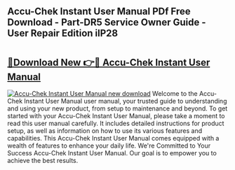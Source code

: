 ## Accu-Chek Instant User Manual PDf Free Download - Part-DR5 Service Owner Guide - User Repair Edition ilP28

# <h2><a href="http://cf21363.oget.top/?id=Accu-Chek+Instant+User+Manual">🔗Download New 👉🔴 Accu-Chek Instant User Manual</a></h2>

[![Accu-Chek Instant User Manual new download](https://i.imgur.com/5g1atiW.png)](http://cf21363.oget.top/?id=Accu-Chek+Instant+User+Manual)
Welcome to the Accu-Chek Instant User Manual user manual, your trusted guide to understanding and using your new product, from setup to maintenance and beyond. To get started with your Accu-Chek Instant User Manual, please take a moment to read this user manual carefully. It includes detailed instructions for product setup, as well as information on how to use its various features and capabilities. This Accu-Chek Instant User Manual comes equipped with a wealth of features to enhance your daily life. We're Committed to Your Success Accu-Chek Instant User Manual. Our goal is to empower you to achieve the best results.
